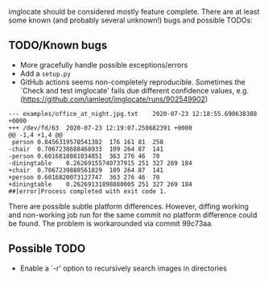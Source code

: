 imglocate should be considered mostly feature complete.
There are at least some known (and probably several unknown!) bugs and
possible TODOs:


## TODO/Known bugs

 - More gracefully handle possible exceptions/errors
 - Add a `setup.py`
 - GitHub actions seems non-completely reproducible. Sometimes the
   `Check and test imglocate' fails due different confidence values, e.g.
   (<https://github.com/iamleot/imglocate/runs/902549902>)

```
--- examples/office_at_night.jpg.txt	2020-07-23 12:18:55.690638388 +0000
+++ /dev/fd/63	2020-07-23 12:19:07.258682391 +0000
@@ -1,4 +1,4 @@
 person	0.8456319570541382	176	161	81	258
-chair	0.7067238688468933	109	264	87	141
-person	0.6016818881034851	363	276	46	70
-diningtable	0.26269155740737915	251	327	269	184
+chair	0.7067239880561829	109	264	87	141
+person	0.6016820073127747	363	276	46	70
+diningtable	0.26269131898880005	251	327	269	184
##[error]Process completed with exit code 1.
```

   There are possible subtle platform differences. However, diffing
   working and non-working job run for the same commit no platform
   difference could be found.
   The problem is workarounded via commit 99c73aa.


## Possible TODO

 - Enable a `-r' option to recursively search images in directories

